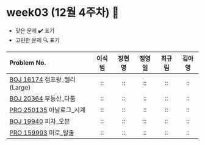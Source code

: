 
# week03 (12월 4주차) :pencil:

- 맞은 문제 :heavy_check_mark: 표기
- 고민한 문제 :mag: 표기


| Problem No.|이석범|장현영|정영일|최규림|김아영|
|:--------------------------------------------------------------------------------------- |:----------------:|:----:|:----------------:|:----------------:|:----------------:|
| [BOJ 16174](https://www.acmicpc.net/problem/16174) 점프왕_쩰리(Large)                                    |::|::|::|::|::|
| [BOJ 20364](https://www.acmicpc.net/problem/20364) 부동산_다툼                          |::|::|::|::|::|
| [PRO 250135](https://school.programmers.co.kr/learn/courses/30/lessons/250135) 아날로그_시계 |::|::|::|::|::|
| [BOJ 19940](https://www.acmicpc.net/problem/19940) 피자_오븐                                    |::|::|::|::|::|
| [PRO 159993](https://school.programmers.co.kr/learn/courses/30/lessons/159993) 미로_탈출 |::|::|::|::|::|
